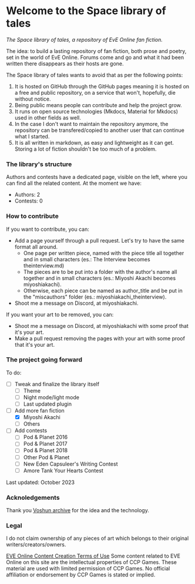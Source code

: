 # Welcome to the Space library of tales

*The Space library of tales, a repository of EvE Online fan fiction.*

The idea: to build a lasting repository of fan fiction, both prose and poetry, set in the world of EvE Online. Forums come and go and what it had been written there disappears as their hosts are gone.

The Space library of tales wants to avoid that as per the following points:

1. It is hosted on GitHub through the GitHub pages meaning it is hosted on a free and public repository, on a service that won't, hopefully, die without notice.
2. Being public means people can contribute and help the project grow.
3. It runs on open source technologies (Mkdocs, Material for Mkdocs) used in other fields as well.
4. In the case I don't want to maintain the repository anymore, the repository can be transfered/copied to another user that can continue what I started.
5. It is all written in markdown, as easy and lightweight as it can get. Storing a lot of fiction shouldn't be too much of a problem.

### The library's structure
Authors and contests have a dedicated page, visible on the left, where you can find all the related content. At the moment we have:

- Authors: 2
- Contests: 0

### How to contribute

If you want to contribute, you can:

- Add a page yourself through a pull request. Let's try to have the same format all around.
    - One page per written piece, named with the piece title all together and in small characters (es.: The Interview becomes theinterview.md)
    - The pieces are to be put into a folder with the author's name all together and in small characters (es.: Miyoshi Akachi becomes miyoshiakachi).
    - Otherwise, each piece can be named as author_title and be put in the "miscauthors" folder (es.: miyoshiakachi_theinterview).
- Shoot me a message on Discord, at miyoshiakachi.

If you want your art to be removed, you can:

- Shoot me a message on Discord, at miyoshiakachi with some proof that it's your art.
- Make a pull request removing the pages with your art with some proof that it's your art.


### The project going forward
To do:

 - [ ] Tweak and finalize the library itself
    - [ ] Theme
    - [ ] Night mode/light mode
    - [ ] Last updated plugin
 - [ ] Add more fan fiction
    - [x] Miyoshi Akachi
    - [ ] Others
 - [ ] Add contests
    - [ ] Pod & Planet 2016
    - [ ] Pod & Planet 2017
    - [ ] Pod & Planet 2018
    - [ ] Other Pod & Planet
    - [ ] New Eden Capsuleer's Writing Contest
    - [ ] Amore Tank Your Hearts Contest

Last updated: October 2023


### Acknoledgements
Thank you [Voshun archive](https://voshun.pages.dev/) for the idea and the technology.


### Legal

I do not claim ownership of any pieces of art which belongs to their original writers/creators/owners.

[EVE Online Content Creation Terms of Use](https://community.eveonline.com/support/policies/eve-online-content-creation-terms-of-use-en/)
Some content related to EVE Online on this site are the intellectual properties of CCP Games. These material are used with limited permission of CCP Games. No official affiliation or endorsement by CCP Games is stated or implied.


